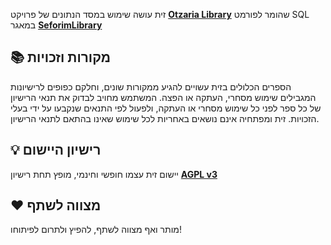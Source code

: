 זית עושה שימוש במסד הנתונים של פרויקט [**Otzaria Library**](https://github.com/zevisvei/otzaria-library)
שהומר לפורמט SQL במאגר [**SeforimLibrary**](https://github.com/kdroidFilter/SeforimLibrary/)

## 📚 מקורות וזכויות
הספרים הכלולים בזית עשויים להגיע ממקורות שונים, וחלקם כפופים לרישיונות המגבילים שימוש מסחרי, העתקה או הפצה.
המשתמש מחויב לבדוק את תנאי הרישיון של כל ספר לפני כל שימוש מסחרי או העתקה, ולפעול לפי התנאים שנקבעו על ידי בעלי הזכויות.
זית ומפתחיה אינם נושאים באחריות לכל שימוש שאינו בהתאם לתנאי הרישיון.

## 💡 רישיון היישום
יישום זית עצמו חופשי וחינמי, מופץ תחת רישיון
[**AGPL v3**](https://raw.githubusercontent.com/kdroidFilter/SeforimApp/refs/heads/master/LICENSE)

## ❤️ מצווה לשתף
מותר ואף מצווה לשתף, להפיץ ולתרום לפיתוחו!
